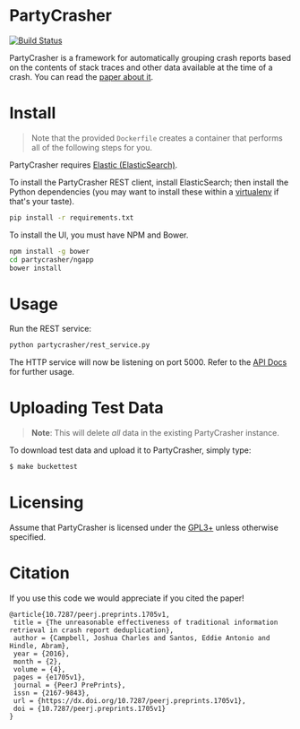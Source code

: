 # PartyCrasher

[![Build Status](https://travis-ci.org/naturalness/partycrasher.svg?branch=master)](https://travis-ci.org/naturalness/partycrasher)

PartyCrasher is a framework for automatically grouping crash reports
based on the contents of stack traces and other
data available at the time of a crash. You can read the [paper about it](https://peerj.com/preprints/1705/).

# Install

> Note that the provided `Dockerfile` creates a container that performs
> all of the following steps for you.

PartyCrasher requires [Elastic (ElasticSearch)](https://www.elastic.co/).

To install the PartyCrasher REST client, install ElasticSearch; then
install the Python dependencies (you may want to install these within
a [virtualenv](http://docs.python-guide.org/en/latest/dev/virtualenvs/)
if that's your taste).

```sh
pip install -r requirements.txt
```

To install the UI, you must have NPM and Bower.

```sh
npm install -g bower
cd partycrasher/ngapp
bower install
```

# Usage

Run the REST service:

```sh
python partycrasher/rest_service.py
```

The HTTP service will now be listening on port 5000. Refer to the [API
Docs][] for further usage.

[API Docs]: http://partycrasher.readthedocs.io/en/latest/rest-api.html

# Uploading Test Data

> **Note**: This will delete *all* data in the existing PartyCrasher
> instance.

To download test data and upload it to PartyCrasher, simply type:

```sh
$ make buckettest
```

# Licensing

Assume that PartyCrasher is licensed under the [GPL3+](LICENSE) unless otherwise
specified.

# Citation

If you use this code we would appreciate if you cited the paper!

~~~
@article{10.7287/peerj.preprints.1705v1,
 title = {The unreasonable effectiveness of traditional information retrieval in crash report deduplication},
 author = {Campbell, Joshua Charles and Santos, Eddie Antonio and Hindle, Abram},
 year = {2016},
 month = {2},
 volume = {4},
 pages = {e1705v1},
 journal = {PeerJ PrePrints},
 issn = {2167-9843},
 url = {https://dx.doi.org/10.7287/peerj.preprints.1705v1},
 doi = {10.7287/peerj.preprints.1705v1}
}
~~~
